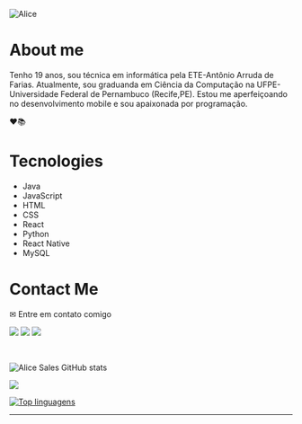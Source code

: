 ![Alice](https://media-exp1.licdn.com/dms/image/C5616AQFdlOYNy5xBqQ/profile-displaybackgroundimage-shrink_350_1400/0/1610474999402?e=1616025600&v=beta&t=scAETSN9RsRQLxEp1P57HYM02ULLo7ZIXilJktN40Rc)

# About me
 
 Tenho 19 anos, sou técnica em informática pela ETE-Antônio Arruda de Farias. Atualmente, sou graduanda em Ciência da Computação na UFPE-Universidade Federal de Pernambuco (Recife,PE). Estou me aperfeiçoando no desenvolvimento mobile e sou apaixonada por programação.
 
 :heart::books:

# Tecnologies

  <!--ts-->
   * Java
   * JavaScript
   * HTML
   * CSS
   * React
   * Python
   * React Native
   * MySQL
  <!--te-->
  
 # Contact Me
  
<p align="left">
  ✉ Entre em contato comigo
</p>

<p align="left">
  <a href="mailto:programmeralice@gmail.com" alt="Gmail">
  <img src="https://img.shields.io/badge/-Gmail-FF0000?style=flat-square&labelColor=FF0000&logo=gmail&logoColor=white&link=mailto:programmeralice@gmail.com" /></a>

  <a href="https://www.linkedin.com/in/alice-sales-8a0a26200/" alt="Linkedin">
  <img src="https://img.shields.io/badge/-Linkedin-0e76a8?style=flat-square&logo=Linkedin&logoColor=white&link=https://www.linkedin.com/in/alice-sales-8a0a26200/" /></a>

  <a href="https://www.instagram.com/katespinhos/" alt="Instagram">
  <img src="https://img.shields.io/badge/-Instagram-DF0174?style=flat-square&labelColor=DF0174&logo=instagram&logoColor=white&link=https://www.instagram.com/katespinhos/"/></a>
</p>  

<br>


![Alice Sales GitHub stats](https://github-readme-stats.vercel.app/api?username=alicesales&show_icons=true&theme=graywhite)

<img src="https://img.shields.io/static/v1?label=Overview&message=AliceSales&color=f2f3f5style=for-the-badge&logo=GitHub">

[![Top linguagens](https://github-readme-stats.vercel.app/api/top-langs/?username=alicesales&layout=compact)](https://github.com/AliceSales/alicesales/blob/main/README.md)

<hr>

<!--
**AliceSales/alicesales** is a ✨ _special_ ✨ repository because its `README.md` (this file) appears on your GitHub profile.

Here are some ideas to get you started:

- 🔭 I’m currently working on ...
- 🌱 I’m currently learning ...
- 👯 I’m looking to collaborate on ...
- 🤔 I’m looking for help with ...
- 💬 Ask me about ...
- 📫 How to reach me: ...
- 😄 Pronouns: ...
- ⚡ Fun fact: ...
-->
